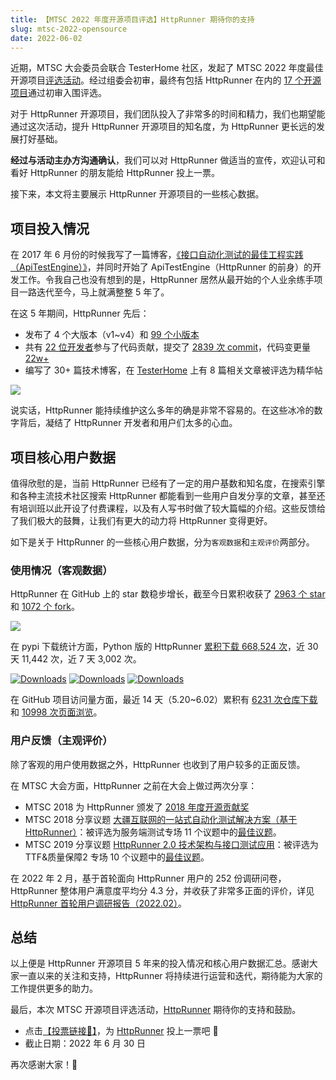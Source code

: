 ```yaml
---
title: 【MTSC 2022 年度开源项目评选】HttpRunner 期待你的支持
slug: mtsc-2022-opensource
date: 2022-06-02
---
```


近期，MTSC 大会委员会联合 TesterHome 社区，发起了 MTSC 2022 年度最佳开源项目[评选活动][9]。经过组委会初审，最终有包括 HttpRunner 在内的 [17 个开源项目][10]通过初审入围评选。

对于 HttpRunner 开源项目，我们团队投入了非常多的时间和精力，我们也期望能通过这次活动，提升 HttpRunner 开源项目的知名度，为 HttpRunner 更长远的发展打好基础。

**经过与活动主办方沟通确认**，我们可以对 HttpRunner 做适当的宣传，欢迎认可和看好 HttpRunner 的朋友能给 HttpRunner 投上一票。

接下来，本文将主要展示 HttpRunner 开源项目的一些核心数据。

## 项目投入情况

在 2017 年 6 月份的时候我写了一篇博客，[《接口自动化测试的最佳工程实践（ApiTestEngine）》][1]，并同时开始了 ApiTestEngine（HttpRunner 的前身）的开发工作。令我自己也没有想到的是，HttpRunner 居然从最开始的个人业余练手项目一路迭代至今，马上就满整整 5 年了。

在这 5 年期间，HttpRunner 先后：

- 发布了 4 个大版本（v1~v4）和 [99 个小版本][2]
- 共有 [22 位开发者][3]参与了代码贡献，提交了 [2839 次 commit][4]，代码变更量 [22w+][3]
- 编写了 30+ 篇技术博客，在 [TesterHome][TesterHome] 上有 8 篇相关文章被评选为精华帖

![](/image/httprunner-commits.png)

说实话，HttpRunner 能持续维护这么多年的确是非常不容易的。在这些冰冷的数字背后，凝结了 HttpRunner 开发者和用户们太多的心血。

## 项目核心用户数据

值得欣慰的是，当前 HttpRunner 已经有了一定的用户基数和知名度，在搜索引擎和各种主流技术社区搜索 HttpRunner 都能看到一些用户自发分享的文章，甚至还有培训班以此开设了付费课程，以及有人写书时做了较大篇幅的介绍。这些反馈给了我们极大的鼓舞，让我们有更大的动力将 HttpRunner 变得更好。

如下是关于 HttpRunner 的一些核心用户数据，分为`客观数据`和`主观评价`两部分。

### 使用情况（客观数据）

HttpRunner 在 GitHub 上的 star 数稳步增长，截至今日累积收获了 [2963 个 star][5] 和 [1072 个 fork][6]。

![](/image/star-history-220602.png)

在 pypi 下载统计方面，Python 版的 HttpRunner [累积下载 668,524 次][8]，近 30 天 11,442 次，近 7 天 3,002 次。

[![Downloads](https://pepy.tech/badge/httprunner)](https://pepy.tech/project/httprunner)
[![Downloads](https://pepy.tech/badge/httprunner/month)](https://pepy.tech/project/httprunner)
[![Downloads](https://pepy.tech/badge/httprunner/week)](https://pepy.tech/project/httprunner)

在 GitHub 项目访问量方面，最近 14 天（5.20~6.02）累积有 [6231 次仓库下载][7] 和 [10998 次页面浏览][7]。

### 用户反馈（主观评价）

除了客观的用户使用数据之外，HttpRunner 也收到了用户较多的正面反馈。

在 MTSC 大会方面，HttpRunner 之前在大会上做过两次分享：

- MTSC 2018 为 HttpRunner 颁发了 [2018 年度开源贡献奖][TTF-2018]
- MTSC 2018 分享议题 [大疆互联网的一站式自动化测试解决方案（基于HttpRunner）][MTSC2018-PPT]：被评选为服务端测试专场 11 个议题中的[最佳议题][MTSC2018-score]。
- MTSC 2019 分享议题 [HttpRunner 2.0 技术架构与接口测试应用][MTSC2019-PPT]：被评选为 TTF&质量保障2 专场 10 个议题中的[最佳议题][MTSC2019-score]。

在 2022 年 2 月，基于首轮面向 HttpRunner 用户的 252 份调研问卷，HttpRunner 整体用户满意度平均分 4.3 分，并收获了非常多正面的评价，详见 [HttpRunner 首轮用户调研报告（2022.02）][user-survey-report]。

## 总结

以上便是 HttpRunner 开源项目 5 年来的投入情况和核心用户数据汇总。感谢大家一直以来的关注和支持，HttpRunner 将持续进行运营和迭代，期待能为大家的工作提供更多的助力。

最后，本次 MTSC 开源项目评选活动，[HttpRunner] 期待你的支持和鼓励。

- 点击[【投票链接🔗】][11]，为 [HttpRunner] 投上一票吧 🚀
- 截止日期：2022 年 6 月 30 日

再次感谢大家！🌹

[1]: https://debugtalk.com/post/ApiTestEngine-api-test-best-practice/
[2]: https://github.com/httprunner/httprunner/tags
[3]: https://github.com/httprunner/httprunner/graphs/contributors
[4]: https://github.com/httprunner/httprunner/commits/master
[5]: https://github.com/httprunner/httprunner/stargazers
[6]: https://github.com/httprunner/httprunner/network/members
[7]: https://github.com/httprunner/httprunner/graphs/traffic
[8]: https://pepy.tech/project/httprunner
[9]: https://testerhome.com/topics/33054
[10]: https://testerhome.com/topics/33330
[11]: https://tp.wjx.top/vj/h1AEk9i.aspx
[MTSC2018-PPT]: https://github.com/debugtalk/speech/blob/master/DJI-HttpRunner.pdf
[MTSC2018-score]: https://testerhome.com/topics/15163
[MTSC2019-PPT]: https://github.com/debugtalk/speech/blob/master/MTSC2019-HttpRunner-2.0.pdf
[MTSC2019-score]: https://testerhome.com/topics/20059
[TesterHome]: https://testerhome.com/debugtalk/topics
[TTF-2018]: https://testerhome.com/topics/15077
[user-survey-report]: https://httprunner.com/blog/user-survey-report
[HttpRunner]: https://github.com/httprunner/httprunner
